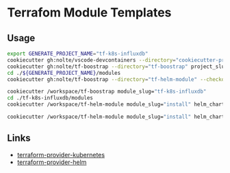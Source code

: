 # Terrafom Module Templates


## Usage

```bash
export GENERATE_PROJECT_NAME="tf-k8s-influxdb"
cookiecutter gh:nolte/vscode-devcontainers --directory="cookiecutter-project" project_slug="${GENERATE_PROJECT_NAME}" project_type="devops" extra_dockerfile="n"
cookiecutter gh:nolte/tf-boostrap --directory="tf-boostrap" project_slug="${GENERATE_PROJECT_NAME}" --checkout feature/tf-helm-modules
cd ./${GENERATE_PROJECT_NAME}/modules
cookiecutter gh:nolte/tf-boostrap --directory="tf-helm-module" --checkout feature/tf-helm-modules

cookiecutter /workspace/tf-boostrap module_slug="tf-k8s-influxdb"
cd ./tf-k8s-influxdb/modules
cookiecutter /workspace/tf-helm-module module_slug="install" helm_chart="influxdb" helm_chart_repository="https://helm.influxdata.com/"

cookiecutter /workspace/tf-helm-module module_slug="install" helm_chart="keycloak" helm_chart_repository="https://codecentric.github.io/helm-charts"
```


## Links

* [terraform-provider-kubernetes](https://www.terraform.io/docs/providers/kubernetes/index.html)
* [terraform-provider-helm](https://www.terraform.io/docs/providers/helm/index.html)